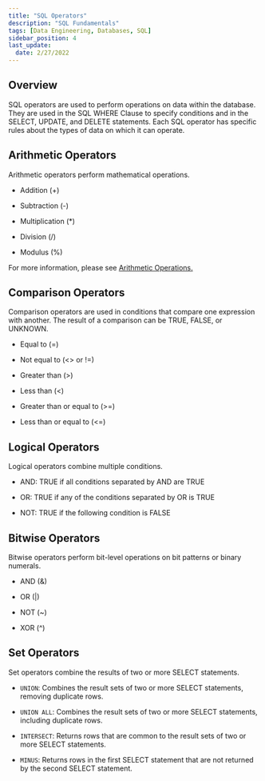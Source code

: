 ```yaml
---
title: "SQL Operators"
description: "SQL Fundamentals"
tags: [Data Engineering, Databases, SQL]
sidebar_position: 4
last_update:
  date: 2/27/2022
---
```


## Overview

SQL operators are used to perform operations on data within the database. They are used in the SQL WHERE Clause to specify conditions and in the SELECT, UPDATE, and DELETE statements. Each SQL operator has specific rules about the types of data on which it can operate.

## Arithmetic Operators

Arithmetic operators perform mathematical operations.

- Addition (+)

- Subtraction (-)

- Multiplication (*)

- Division (/)

- Modulus (%)

For more information, please see [Arithmetic Operations.](./011-Arithmetic-Operations.md)

## Comparison Operators

Comparison operators are used in conditions that compare one expression with another. The result of a comparison can be TRUE, FALSE, or UNKNOWN.

- Equal to (=)

- Not equal to (<> or !=)

- Greater than (>)

- Less than (<)

- Greater than or equal to (>=)

- Less than or equal to (<=)

## Logical Operators

Logical operators combine multiple conditions.

- AND: TRUE if all conditions separated by AND are TRUE

- OR: TRUE if any of the conditions separated by OR is TRUE

- NOT: TRUE if the following condition is FALSE

## Bitwise Operators

Bitwise operators perform bit-level operations on bit patterns or binary numerals.

- AND (&)

- OR (|)

- NOT (~)

- XOR (^)

## Set Operators

Set operators combine the results of two or more SELECT statements.

- `UNION`: Combines the result sets of two or more SELECT statements, removing duplicate rows.

- `UNION ALL`: Combines the result sets of two or more SELECT statements, including duplicate rows.

- `INTERSECT`: Returns rows that are common to the result sets of two or more SELECT statements.

- `MINUS`: Returns rows in the first SELECT statement that are not returned by the second SELECT statement.